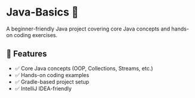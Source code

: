 # Java-Basics 🚀
A beginner-friendly Java project covering core Java concepts and hands-on coding exercises.

## 📌 Features
- ✅ Core Java concepts (OOP, Collections, Streams, etc.)
- ✅ Hands-on coding examples
- ✅ Gradle-based project setup
- ✅ IntelliJ IDEA-friendly  
